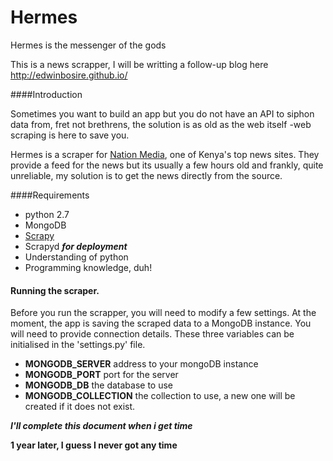 Hermes
======
Hermes is the messenger of the gods


This is a news scrapper, I will be writting a follow-up blog here http://edwinbosire.github.io/

####Introduction

Sometimes you want to build an app but you do not have an API to siphon data from, fret not brethrens, the solution is as old as the web itself -web scraping is here to save you.

Hermes is a scraper for [Nation Media](http://www.nation.co.ke), one of Kenya's top news sites. They provide a feed for the news but its usually a few hours old and frankly, quite unreliable, my solution is to get the news directly from the source.

####Requirements
- python 2.7
- MongoDB
- [Scrapy](http://scrapy.org/)
- Scrapyd ***for deployment***
- Understanding of python
- Programming knowledge, duh!


#### Running the scraper.

Before you run the scrapper, you will need to modify a few settings. At the moment, the app is saving the scraped data to a MongoDB instance. You will need to provide connection details. These three variables can be initialised in the 'settings.py' file. 

- **MONGODB_SERVER**   address to your mongoDB instance
- **MONGODB_PORT**  port for the server
- **MONGODB_DB**   the database to use
- **MONGODB_COLLECTION**  the collection to use, a new one will be created if it does not exist.


***I'll complete this document when i get time***

****1 year later, I guess I never got any time****
